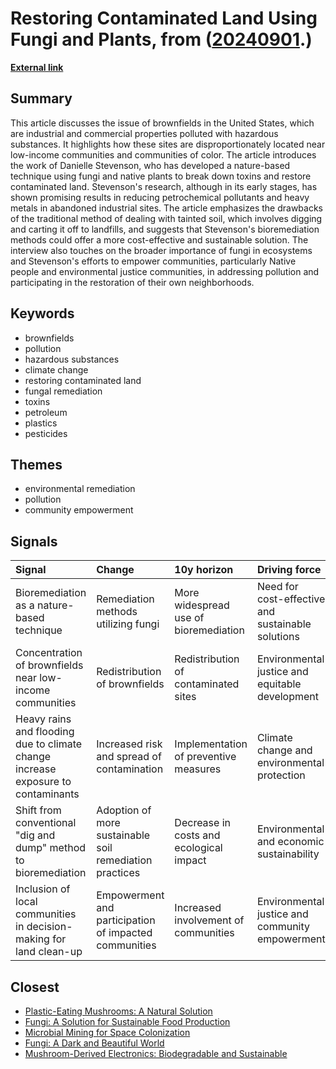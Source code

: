# __Restoring Contaminated Land Using Fungi and Plants__, from ([20240901](https://kghosh.substack.com/p/20240901).)

__[External link](https://e360.yale.edu/features/danielle-stevenson-interview)__



## Summary

This article discusses the issue of brownfields in the United States, which are industrial and commercial properties polluted with hazardous substances. It highlights how these sites are disproportionately located near low-income communities and communities of color. The article introduces the work of Danielle Stevenson, who has developed a nature-based technique using fungi and native plants to break down toxins and restore contaminated land. Stevenson's research, although in its early stages, has shown promising results in reducing petrochemical pollutants and heavy metals in abandoned industrial sites. The article emphasizes the drawbacks of the traditional method of dealing with tainted soil, which involves digging and carting it off to landfills, and suggests that Stevenson's bioremediation methods could offer a more cost-effective and sustainable solution. The interview also touches on the broader importance of fungi in ecosystems and Stevenson's efforts to empower communities, particularly Native people and environmental justice communities, in addressing pollution and participating in the restoration of their own neighborhoods.

## Keywords

* brownfields
* pollution
* hazardous substances
* climate change
* restoring contaminated land
* fungal remediation
* toxins
* petroleum
* plastics
* pesticides

## Themes

* environmental remediation
* pollution
* community empowerment

## Signals

| Signal                                                                           | Change                                                  | 10y horizon                             | Driving force                                     |
|:---------------------------------------------------------------------------------|:--------------------------------------------------------|:----------------------------------------|:--------------------------------------------------|
| Bioremediation as a nature-based technique                                       | Remediation methods utilizing fungi                     | More widespread use of bioremediation   | Need for cost-effective and sustainable solutions |
| Concentration of brownfields near low-income communities                         | Redistribution of brownfields                           | Redistribution of contaminated sites    | Environmental justice and equitable development   |
| Heavy rains and flooding due to climate change increase exposure to contaminants | Increased risk and spread of contamination              | Implementation of preventive measures   | Climate change and environmental protection       |
| Shift from conventional "dig and dump" method to bioremediation                  | Adoption of more sustainable soil remediation practices | Decrease in costs and ecological impact | Environmental and economic sustainability         |
| Inclusion of local communities in decision-making for land clean-up              | Empowerment and participation of impacted communities   | Increased involvement of communities    | Environmental justice and community empowerment   |

## Closest

* [Plastic-Eating Mushrooms: A Natural Solution](652e3b2a7f89aad280b0d649ea6e9eb2)
* [Fungi: A Solution for Sustainable Food Production](0c58d382a0cacf288605a136bbcf69a3)
* [Microbial Mining for Space Colonization](a67f9e7de0ac3ab7399e7e056c0f8883)
* [Fungi: A Dark and Beautiful World](bfd7ecd32e48e49fda1567f40ccd671e)
* [Mushroom-Derived Electronics: Biodegradable and Sustainable](58b1d4282237f41c4a33e71179c1ea4b)